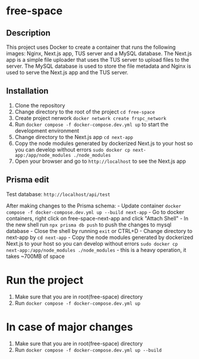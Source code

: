 # free-space

## Description

This project uses Docker to create a container that runs the following images: Nginx, Next.js app, TUS server and a MySQL database. The Next.js app is a simple file uploader that uses the TUS server to upload files to the server. The MySQL database is used to store the file metadata and Nginx is used to serve the Next.js app and the TUS server.

## Installation

1. Clone the repository
2. Change directory to the root of the project `cd free-space`
3. Create project nerwork `docker network create frspc_network`
4. Run `docker compose -f docker-compose.dev.yml up` to start the development environment
5. Change directory to the Next.js app `cd next-app`
6. Copy the node modules generated by dockerized Next.js to your host so you can develop without errors `sudo docker cp next-app:/app/node_modules ./node_modules`
8. Open your browser and go to `http://localhost` to see the Next.js app

## Prisma edit

Test database: `http://localhost/api/test`

After making changes to the Prisma schema:
    - Update container `docker compose -f docker-compose.dev.yml up --build next-app`
    - Go to docker containers, right click on free-space-next-app and click "Attach Shell"
    - In the new shell run `npx prisma db push` to push the changes to mysql database
    - Close the shell by running `exit` or CTRL+D
    - Change directory to next-app by `cd next-app`
    - Copy the node modules generated by dockerized Next.js to your host so you can develop without errors `sudo docker cp next-app:/app/node_modules ./node_modules` - this is a heavy operation, it takes ~700MB of space

# Run the project
1. Make sure that you are in root(free-space) directory
2. Run `docker compose -f docker-compose.dev.yml up`

# In case of major changes
1. Make sure that you are in root(free-space) directory
2. Run `docker compose -f docker-compose.dev.yml up --build`

